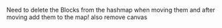 Need to delete the Blocks from the hashmap when moving them and after moving add them to the map! also remove canvas
